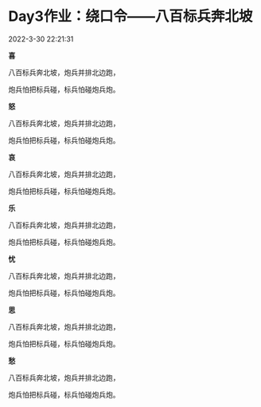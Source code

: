 # Day3作业：绕口令——八百标兵奔北坡

2022-3-30 22:21:31



**喜**

八百标兵奔北坡，炮兵并排北边跑，

炮兵怕把标兵碰，标兵怕碰炮兵炮。



**怒**

八百标兵奔北坡，炮兵并排北边跑，

炮兵怕把标兵碰，标兵怕碰炮兵炮。



**哀**

八百标兵奔北坡，炮兵并排北边跑，

炮兵怕把标兵碰，标兵怕碰炮兵炮。



**乐**

八百标兵奔北坡，炮兵并排北边跑，

炮兵怕把标兵碰，标兵怕碰炮兵炮。



**忧**

八百标兵奔北坡，炮兵并排北边跑，

炮兵怕把标兵碰，标兵怕碰炮兵炮。



**思**

八百标兵奔北坡，炮兵并排北边跑，

炮兵怕把标兵碰，标兵怕碰炮兵炮。



**愁**

八百标兵奔北坡，炮兵并排北边跑，

炮兵怕把标兵碰，标兵怕碰炮兵炮。

